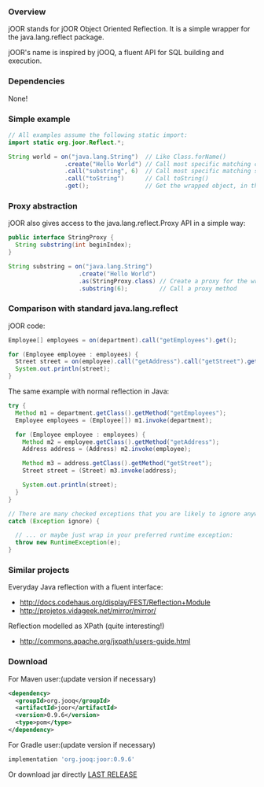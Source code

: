 ### Overview

jOOR stands for jOOR Object Oriented Reflection. It is a simple wrapper for the java.lang.reflect package.

jOOR's name is inspired by jOOQ, a fluent API for SQL building and execution.


### Dependencies

None!


### Simple example

````java
// All examples assume the following static import:
import static org.joor.Reflect.*;

String world = on("java.lang.String")  // Like Class.forName()
                .create("Hello World") // Call most specific matching constructor
                .call("substring", 6)  // Call most specific matching substring() method
                .call("toString")      // Call toString()
                .get();                // Get the wrapped object, in this case a String
````


### Proxy abstraction

jOOR also gives access to the java.lang.reflect.Proxy API in a simple way:

````java
public interface StringProxy {
  String substring(int beginIndex);
}

String substring = on("java.lang.String")
                    .create("Hello World")
                    .as(StringProxy.class) // Create a proxy for the wrapped object
                    .substring(6);         // Call a proxy method
````


### Comparison with standard java.lang.reflect

jOOR code:

````java
Employee[] employees = on(department).call("getEmployees").get();

for (Employee employee : employees) {
  Street street = on(employee).call("getAddress").call("getStreet").get();
  System.out.println(street);
}
````

The same example with normal reflection in Java:

````java
try {
  Method m1 = department.getClass().getMethod("getEmployees");
  Employee employees = (Employee[]) m1.invoke(department);

  for (Employee employee : employees) {
    Method m2 = employee.getClass().getMethod("getAddress");
    Address address = (Address) m2.invoke(employee);

    Method m3 = address.getClass().getMethod("getStreet");
    Street street = (Street) m3.invoke(address);

    System.out.println(street);
  }
}

// There are many checked exceptions that you are likely to ignore anyway 
catch (Exception ignore) {

  // ... or maybe just wrap in your preferred runtime exception:
  throw new RuntimeException(e);
}
````


### Similar projects

Everyday Java reflection with a fluent interface:

 * http://docs.codehaus.org/display/FEST/Reflection+Module
 * http://projetos.vidageek.net/mirror/mirror/

Reflection modelled as XPath (quite interesting!)

 * http://commons.apache.org/jxpath/users-guide.html

### Download
For Maven user:(update version if necessary)
```xml
<dependency>
  <groupId>org.jooq</groupId>
  <artifactId>joor</artifactId>
  <version>0.9.6</version>
  <type>pom</type>
</dependency>
```

For Gradle user:(update version if necessary)
```gradle
implementation 'org.jooq:joor:0.9.6'
```

Or download jar directly [LAST RELEASE](../../releases/latest)

